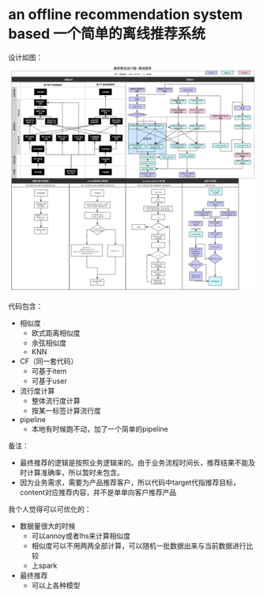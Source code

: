 # an offline recommendation system based 一个简单的离线推荐系统

设计如图：
![Alt](design.png) 

代码包含：
- 相似度
    - 欧式距离相似度
    - 余弦相似度
    - KNN
- CF（同一套代码）
    - 可基于item
    - 可基于user
- 流行度计算
    - 整体流行度计算
    - 按某一标签计算流行度
- pipeline 
    - 本地有时候跑不动，加了一个简单的pipeline
    
备注：
- 最终推荐的逻辑是按照业务逻辑来的。由于业务流程时间长，推荐结果不能及时计算准确率，所以暂时未包含。
- 因为业务需求，需要为产品推荐客户，所以代码中target代指推荐目标，content对应推荐内容，并不是单单向客户推荐产品

我个人觉得可以可优化的：
- 数据量很大的时候 
    - 可以annoy或者lhs来计算相似度
    - 相似度可以不用两两全部计算，可以随机一批数据出来与当前数据进行比较
    - 上spark
- 最终推荐
    - 可以上各种模型

